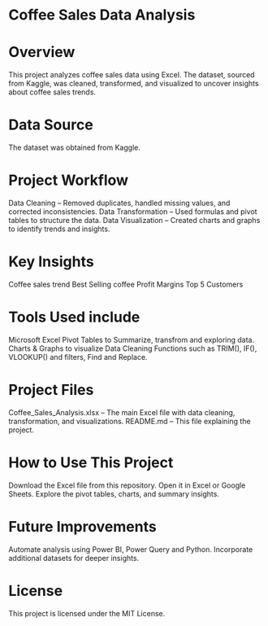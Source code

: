 # Coffee Sales Data Analysis

# Overview

This project analyzes coffee sales data using Excel. The dataset, sourced from Kaggle, was cleaned, transformed, and visualized to uncover insights about coffee sales trends.

# Data Source

The dataset was obtained from Kaggle.

# Project Workflow

Data Cleaning – Removed duplicates, handled missing values, and corrected inconsistencies.
Data Transformation – Used formulas and pivot tables to structure the data.
Data Visualization – Created charts and graphs to identify trends and insights.

# Key Insights

Coffee sales trend
Best Selling coffee 
Profit Margins 
Top 5 Customers

# Tools Used include

Microsoft Excel
Pivot Tables to Summarize, transfrom and exploring data.
Charts & Graphs to visualize
Data Cleaning Functions such as TRIM(), IF(), VLOOKUP() and filters, Find and Replace.

# Project Files

Coffee_Sales_Analysis.xlsx – The main Excel file with data cleaning, transformation, and visualizations.
README.md – This file explaining the project.

# How to Use This Project

Download the Excel file from this repository.
Open it in Excel or Google Sheets.
Explore the pivot tables, charts, and summary insights.

# Future Improvements

Automate analysis using Power BI, Power Query and Python.
Incorporate additional datasets for deeper insights.

# License

This project is licensed under the MIT License.

